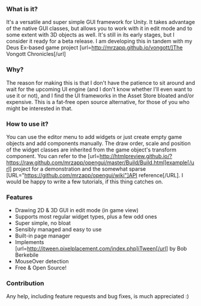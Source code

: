 ### What is it?
It's a versatile and super simple GUI framework for Unity.
It takes advantage of the native GUI classes, but allows you to work with it in edit mode and to some extent with 3D objects as well.
It's still in its early stages, but I consider it ready for a beta release.
I am developing this in tandem with my Deus Ex-based game project [url=http://mrzapp.github.io/vongott/]The Vongott Chronicles[/url]

### Why?
The reason for making this is that I don't have the patience to sit around and wait for the upcoming UI engine (and I don't know whether I'll even want to use it or not), and I find the UI frameworks in the Asset Store bloated and/or expensive. This is a fat-free open source alternative, for those of you who might be interested in that.

### How to use it?
You can use the editor menu to add widgets or just create empty game objects and add components manually.
The draw order, scale and position of the widget classes are inherited from the game object's transform component.
You can refer to the [url=http://htmlpreview.github.io/?https://raw.github.com/mrzapp/opengui/master/Build/Build.html]example[/url] project for a demonstration and the somewhat sparse [URL="https://github.com/mrzapp/opengui/wiki"]API reference[/URL].
I would be happy to write a few tutorials, if this thing catches on.

### Features
- Drawing 2D & 3D GUI in edit mode (in game view)
- Supports most regular widget types, plus a few odd ones
- Super simple, no bloat
- Sensibly managed and easy to use
- Built-in page manager
- Implements [url=http://itween.pixelplacement.com/index.php]iTween[/url] by Bob Berkebile
- MouseOver detection
- Free & Open Source!

### Contribution
Any help, including feature requests and bug fixes, is much appreciated :)
